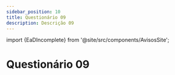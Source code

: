 ```yaml
---
sidebar_position: 10
title: Questionário 09
description: Descrição 09
---
```


import {EaDIncomplete} from '@site/src/components/AvisosSite';

# Questionário 09

<EaDIncomplete />